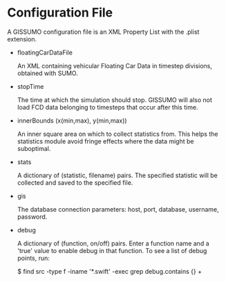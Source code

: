 Configuration File
==================
A GISSUMO configuration file is an XML Property List with the .plist extension.


* floatingCarDataFile

  An XML containing vehicular Floating Car Data in timestep divisions, obtained with SUMO.


* stopTime

  The time at which the simulation should stop. GISSUMO will also not load FCD data belonging to timesteps that occur after this time.


* innerBounds (x(min,max), y(min,max))

  An inner square area on which to collect statistics from. This helps the statistics module avoid fringe effects where the data might be suboptimal.


* stats

  A dictionary of (statistic, filename) pairs. The specified statistic will be collected and saved to the specified file.


* gis

  The database connection parameters: host, port, database, username, password.


* debug

  A dictionary of (function, on/off) pairs. Enter a function name and a 'true' value to enable debug in that function. To see a list of debug points, run:
  
  $ find src -type f -iname '*.swift' -exec grep debug.contains {} +
